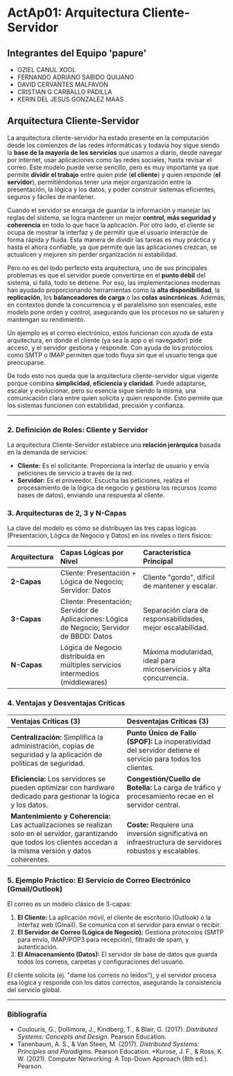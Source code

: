 # ActAp01: Arquitectura Cliente-Servidor

##  Integrantes del Equipo 'papure'

* OZIEL CANUL XOOL
* FERNANDO ADRIANO SABIDO QUIJANO
* DAVID CERVANTES MALFAVON
* CRISTIAN G CARBALLO PADILLA
* KERIN DEL JESUS GONZALEZ MAAS


##  Arquitectura Cliente-Servidor

La arquitectura cliente-servidor ha estado presente en la computación desde los comienzos de las redes informáticas y todavía hoy sigue siendo la **base de la mayoría de los servicios** que usamos a diario, desde navegar por internet, usar aplicaciones como las redes sociales, hasta revisar el correo. Este modelo puede verse sencillo, pero es muy importante ya que permite **dividir el trabajo** entre quien pide (**el cliente**) y quien responde (**el servidor**), permitiéndonos tener una mejor organización entre la presentación, la lógica y los datos, y poder construir sistemas eficientes, seguros y fáciles de mantener.

Cuando el servidor se encarga de guardar la información y manejar las reglas del sistema, se logra mantener un mejor **control, más seguridad y coherencia** en todo lo que hace la aplicación. Por otro lado, el cliente se ocupa de mostrar la interfaz y de permitir que el usuario interactúe de forma rápida y fluida. Esta manera de dividir las tareas es muy práctica y hasta el ahora confiable, ya que permite que las aplicaciones crezcan, se actualicen y mejoren sin perder organización ni estabilidad.

Pero no es del todo perfecto esta arquitectura, uno de sus principales problemas es que el servidor puede convertirse en el **punto débil** del sistema, si falla, todo se detiene. Por eso, las implementaciones modernas han ayudado proporcionando herramientas como la **alta disponibilidad**, la **replicación**, los **balanceadores de carga** o las **colas asincrónicas**. Además, en contextos donde la concurrencia y el paralelismo son esenciales, este modelo pone orden y control, asegurando que los procesos no se saturen y mantengan su rendimiento.

Un ejemplo es el correo electrónico, estos funcionan con ayuda de esta arquitectura, en donde el cliente (ya sea la app o el navegador) pide acceso, y el servidor gestiona y responde. Con ayuda de los protocolos como SMTP o IMAP permiten que todo fluya sin que el usuario tenga que preocuparse.

De todo esto nos queda que la arquitectura cliente-servidor sigue vigente porque combina **simplicidad, eficiencia y claridad**. Puede adaptarse, escalar y evolucionar, pero su esencia sigue siendo la misma, una comunicación clara entre quien solicita y quien responde. Esto permite que los sistemas funcionen con estabilidad, precisión y confianza.

---

### 2. Definición de Roles: Cliente y Servidor
La arquitectura Cliente-Servidor establece una **relación jerárquica** basada en la demanda de servicios:
* **Cliente:** Es el solicitante. Proporciona la interfaz de usuario y envía peticiones de servicio a través de la red.
* **Servidor:** Es el proveedor. Escucha las peticiones, realiza el procesamiento de la lógica de negocio y gestiona los recursos (como bases de datos), enviando una respuesta al cliente.

### 3. Arquitecturas de 2, 3 y N-Capas
La clave del modelo es cómo se distribuyen las tres capas lógicas (Presentación, Lógica de Negocio y Datos) en los niveles o *tiers* físicos:

| Arquitectura | Capas Lógicas por Nivel | Característica Principal |
| :--- | :--- | :--- |
| **2-Capas** | Cliente: Presentación + Lógica de Negocio; Servidor: Datos | Cliente "gordo", difícil de mantener y escalar. |
| **3-Capas** | Cliente: Presentación; Servidor de Aplicaciones: Lógica de Negocio; Servidor de BBDD: Datos | Separación clara de responsabilidades, mejor escalabilidad. |
| **N-Capas** | Lógica de Negocio distribuida en múltiples servicios intermedios (middlewares) | Máxima modularidad, ideal para microservicios y alta concurrencia. |

### 4. Ventajas y Desventajas Críticas

| Ventajas Críticas (3) | Desventajas Críticas (3) |
| :--- | :--- |
| **Centralización:** Simplifica la administración, copias de seguridad y la aplicación de políticas de seguridad. | **Punto Único de Fallo (SPOF):** La inoperatividad del servidor detiene el servicio para todos los clientes. |
| **Eficiencia:** Los servidores se pueden optimizar con hardware dedicado para gestionar la lógica y los datos. | **Congestión/Cuello de Botella:** La carga de tráfico y procesamiento recae en el servidor central. |
| **Mantenimiento y Coherencia:** Las actualizaciones se realizan solo en el servidor, garantizando que todos los clientes accedan a la misma versión y datos coherentes. | **Coste:** Requiere una inversión significativa en infraestructura de servidores robustos y escalables. |

### 5. Ejemplo Práctico: El Servicio de Correo Electrónico (Gmail/Outlook)

El correo es un modelo clásico de 3-capas:
1.  **El Cliente:** La aplicación móvil, el cliente de escritorio (Outlook) o la interfaz web (Gmail). Se comunica con el servidor para enviar o recibir.
2.  **El Servidor de Correo (Lógica de Negocio):** Gestiona protocolos (SMTP para envío, IMAP/POP3 para recepción), filtrado de spam, y autenticación.
3.  **El Almacenamiento (Datos):** El servidor de base de datos que guarda todos los correos, carpetas y configuraciones del usuario.

El cliente solicita (ej. "dame los correos no leídos"), y el servidor procesa esa lógica y responde con los datos correctos, asegurando la consistencia del servicio global.

***

### Bibliografía
* Coulouris, G., Dollimore, J., Kindberg, T., & Blair, G. (2017). *Distributed Systems: Concepts and Design*. Pearson Education.
* Tanenbaum, A. S., & Van Steen, M. (2017). *Distributed Systems: Principles and Paradigms*. Pearson Education.
*Kurose, J. F., & Ross, K. W. (2021). Computer Networking: A Top-Down Approach (8th ed.). Pearson.

